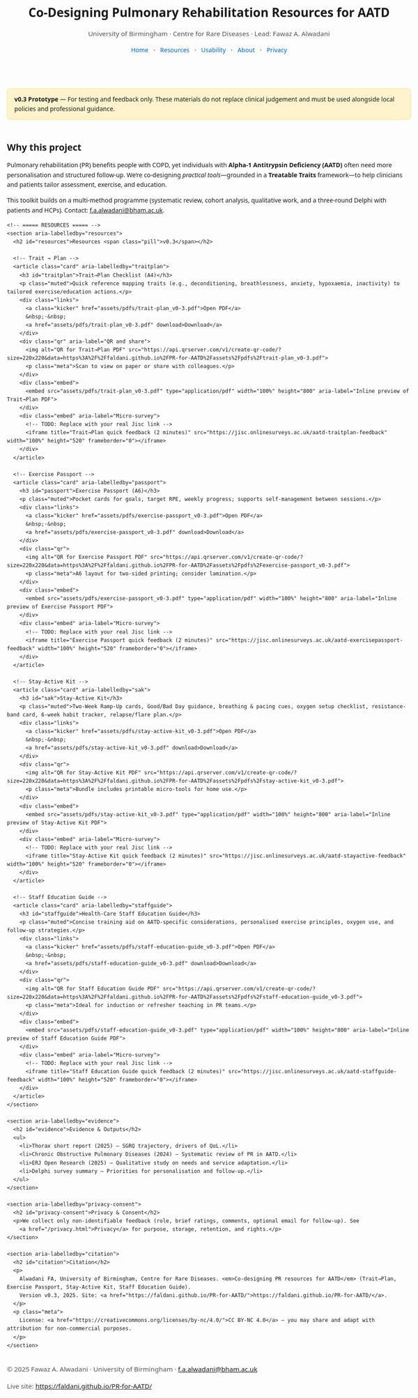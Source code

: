<!doctype html>
<html lang="en">
<head>
  <meta charset="utf-8">
  <title>Co-Designing Pulmonary Rehabilitation Resources for AATD</title>
  <meta name="viewport" content="width=device-width, initial-scale=1">

  <!-- Basic SEO (optional but helpful) -->
  <meta name="description" content="Trait→Plan Checklist, Exercise Passport, Stay-Active Kit, and Staff Education Guide co-designed for AATD pulmonary rehabilitation.">
  <link rel="canonical" href="https://faldani.github.io/PR-for-AATD/">

  <!-- Styles -->
  <style>
    :root { --accent:#0366d6; }
    body { max-width: 980px; margin: 0 auto; line-height: 1.6; font-family: system-ui, -apple-system, Segoe UI, Roboto, Helvetica, Arial, sans-serif; padding: 0 1rem 4rem; }
    .skip { position:absolute; left:-9999px; top:auto; width:1px; height:1px; overflow:hidden; }
    .skip:focus { position:static; width:auto; height:auto; padding:.5rem; background:#fffbcc; display:inline-block; }
    header { text-align:center; padding: 1.25rem 0 .25rem; }
    nav { text-align:center; margin:.25rem 0 1rem; }
    nav a { margin: 0 .5rem; text-decoration: none; color: var(--accent); }
    nav a:hover { text-decoration: underline; }
    .banner { background: #fff3cd; border: 1px solid #ffe08a; padding: .8rem 1rem; border-radius: 8px; margin: 1rem 0; }
    section { padding-top: .25rem; }
    h1, h2 { line-height:1.25; }
    .card { border:1px solid #e5e7eb; border-radius:12px; padding:1rem; }
    .meta { color:#555; font-size:.95rem; }
    .links { margin:.5rem 0 1rem; }
    .qr { display:flex; align-items:center; gap:1rem; flex-wrap:wrap; }
    .qr img { width:110px; height:110px; border:1px solid #eee; }
    .embed { margin-top:.75rem; border:1px solid #e5e7eb; border-radius:8px; overflow:hidden; }
    footer { margin-top:2rem; font-size:.95rem; color:#555; }
    .muted { color:#666; }
    .kicker { font-weight:600; color:#111; }
    .pill { display:inline-block; background:#eef6ff; color:#044; border:1px solid #cfe3ff; padding:.15rem .5rem; border-radius:999px; font-size:.85rem; margin-left:.25rem; }
    .sr-only { position:absolute; width:1px; height:1px; padding:0; margin:-1px; overflow:hidden; clip:rect(0,0,0,0); white-space:nowrap; border:0; }
  </style>
</head>
<body>
  <a class="skip" href="#main">Skip to content</a>

  <header role="banner" aria-label="Site header">
    <h1>Co-Designing Pulmonary Rehabilitation Resources for AATD</h1>
    <p class="meta">University of Birmingham · Centre for Rare Diseases · Lead: Fawaz A. Alwadani</p>
    <nav aria-label="Primary">
      <a href="/">Home</a> ·
      <a href="/resources.html">Resources</a> ·
      <a href="/usability.html">Usability</a> ·
      <a href="/about.html">About</a> ·
      <a href="/privacy.html">Privacy</a>
    </nav>
  </header>

  <div class="banner" role="note" aria-label="Prototype notice">
    <strong>v0.3 Prototype</strong> — For testing and feedback only. These materials do not replace clinical judgement and must be used alongside local policies and professional guidance.
  </div>

  <main id="main">
    <section aria-labelledby="intro">
      <h2 id="intro">Why this project</h2>
      <p>
        Pulmonary rehabilitation (PR) benefits people with COPD, yet individuals with <strong>Alpha-1 Antitrypsin Deficiency (AATD)</strong> often need more personalisation and structured follow-up.
        We’re co-designing <em>practical tools</em>—grounded in a <strong>Treatable Traits</strong> framework—to help clinicians and patients tailor assessment, exercise, and education.
      </p>
      <p>
        This toolkit builds on a multi-method programme (systematic review, cohort analysis, qualitative work, and a three-round Delphi with patients and HCPs).
        Contact: <a href="mailto:f.a.alwadani@bham.ac.uk">f.a.alwadani@bham.ac.uk</a>.
      </p>
    </section>

    <!-- ===== RESOURCES ===== -->
    <section aria-labelledby="resources">
      <h2 id="resources">Resources <span class="pill">v0.3</span></h2>

      <!-- Trait → Plan -->
      <article class="card" aria-labelledby="traitplan">
        <h3 id="traitplan">Trait→Plan Checklist (A4)</h3>
        <p class="muted">Quick reference mapping traits (e.g., deconditioning, breathlessness, anxiety, hypoxaemia, inactivity) to tailored exercise/education actions.</p>
        <div class="links">
          <a class="kicker" href="assets/pdfs/trait-plan_v0-3.pdf">Open PDF</a>
          &nbsp;·&nbsp;
          <a href="assets/pdfs/trait-plan_v0-3.pdf" download>Download</a>
        </div>
        <div class="qr" aria-label="QR and share">
          <img alt="QR for Trait→Plan PDF" src="https://api.qrserver.com/v1/create-qr-code/?size=220x220&data=https%3A%2F%2Ffaldani.github.io%2FPR-for-AATD%2Fassets%2Fpdfs%2Ftrait-plan_v0-3.pdf">
          <p class="meta">Scan to view on paper or share with colleagues.</p>
        </div>
        <div class="embed">
          <embed src="assets/pdfs/trait-plan_v0-3.pdf" type="application/pdf" width="100%" height="800" aria-label="Inline preview of Trait→Plan PDF">
        </div>
        <div class="embed" aria-label="Micro-survey">
          <!-- TODO: Replace with your real Jisc link -->
          <iframe title="Trait→Plan quick feedback (2 minutes)" src="https://jisc.onlinesurveys.ac.uk/aatd-traitplan-feedback" width="100%" height="520" frameborder="0"></iframe>
        </div>
      </article>

      <!-- Exercise Passport -->
      <article class="card" aria-labelledby="passport">
        <h3 id="passport">Exercise Passport (A6)</h3>
        <p class="muted">Pocket cards for goals, target RPE, weekly progress; supports self-management between sessions.</p>
        <div class="links">
          <a class="kicker" href="assets/pdfs/exercise-passport_v0-3.pdf">Open PDF</a>
          &nbsp;·&nbsp;
          <a href="assets/pdfs/exercise-passport_v0-3.pdf" download>Download</a>
        </div>
        <div class="qr">
          <img alt="QR for Exercise Passport PDF" src="https://api.qrserver.com/v1/create-qr-code/?size=220x220&data=https%3A%2F%2Ffaldani.github.io%2FPR-for-AATD%2Fassets%2Fpdfs%2Fexercise-passport_v0-3.pdf">
          <p class="meta">A6 layout for two-sided printing; consider lamination.</p>
        </div>
        <div class="embed">
          <embed src="assets/pdfs/exercise-passport_v0-3.pdf" type="application/pdf" width="100%" height="800" aria-label="Inline preview of Exercise Passport PDF">
        </div>
        <div class="embed" aria-label="Micro-survey">
          <!-- TODO: Replace with your real Jisc link -->
          <iframe title="Exercise Passport quick feedback (2 minutes)" src="https://jisc.onlinesurveys.ac.uk/aatd-exercisepassport-feedback" width="100%" height="520" frameborder="0"></iframe>
        </div>
      </article>

      <!-- Stay-Active Kit -->
      <article class="card" aria-labelledby="sak">
        <h3 id="sak">Stay-Active Kit</h3>
        <p class="muted">Two-Week Ramp-Up cards, Good/Bad Day guidance, breathing & pacing cues, oxygen setup checklist, resistance-band card, 6-week habit tracker, relapse/flare plan.</p>
        <div class="links">
          <a class="kicker" href="assets/pdfs/stay-active-kit_v0-3.pdf">Open PDF</a>
          &nbsp;·&nbsp;
          <a href="assets/pdfs/stay-active-kit_v0-3.pdf" download>Download</a>
        </div>
        <div class="qr">
          <img alt="QR for Stay-Active Kit PDF" src="https://api.qrserver.com/v1/create-qr-code/?size=220x220&data=https%3A%2F%2Ffaldani.github.io%2FPR-for-AATD%2Fassets%2Fpdfs%2Fstay-active-kit_v0-3.pdf">
          <p class="meta">Bundle includes printable micro-tools for home use.</p>
        </div>
        <div class="embed">
          <embed src="assets/pdfs/stay-active-kit_v0-3.pdf" type="application/pdf" width="100%" height="800" aria-label="Inline preview of Stay-Active Kit PDF">
        </div>
        <div class="embed" aria-label="Micro-survey">
          <!-- TODO: Replace with your real Jisc link -->
          <iframe title="Stay-Active Kit quick feedback (2 minutes)" src="https://jisc.onlinesurveys.ac.uk/aatd-stayactive-feedback" width="100%" height="520" frameborder="0"></iframe>
        </div>
      </article>

      <!-- Staff Education Guide -->
      <article class="card" aria-labelledby="staffguide">
        <h3 id="staffguide">Health-Care Staff Education Guide</h3>
        <p class="muted">Concise training aid on AATD-specific considerations, personalised exercise principles, oxygen use, and follow-up strategies.</p>
        <div class="links">
          <a class="kicker" href="assets/pdfs/staff-education-guide_v0-3.pdf">Open PDF</a>
          &nbsp;·&nbsp;
          <a href="assets/pdfs/staff-education-guide_v0-3.pdf" download>Download</a>
        </div>
        <div class="qr">
          <img alt="QR for Staff Education Guide PDF" src="https://api.qrserver.com/v1/create-qr-code/?size=220x220&data=https%3A%2F%2Ffaldani.github.io%2FPR-for-AATD%2Fassets%2Fpdfs%2Fstaff-education-guide_v0-3.pdf">
          <p class="meta">Ideal for induction or refresher teaching in PR teams.</p>
        </div>
        <div class="embed">
          <embed src="assets/pdfs/staff-education-guide_v0-3.pdf" type="application/pdf" width="100%" height="800" aria-label="Inline preview of Staff Education Guide PDF">
        </div>
        <div class="embed" aria-label="Micro-survey">
          <!-- TODO: Replace with your real Jisc link -->
          <iframe title="Staff Education Guide quick feedback (2 minutes)" src="https://jisc.onlinesurveys.ac.uk/aatd-staffguide-feedback" width="100%" height="520" frameborder="0"></iframe>
        </div>
      </article>
    </section>

    <section aria-labelledby="evidence">
      <h2 id="evidence">Evidence & Outputs</h2>
      <ul>
        <li>Thorax short report (2025) — SGRQ trajectory, drivers of QoL.</li>
        <li>Chronic Obstructive Pulmonary Diseases (2024) — Systematic review of PR in AATD.</li>
        <li>ERJ Open Research (2025) — Qualitative study on needs and service adaptation.</li>
        <li>Delphi survey summary — Priorities for personalisation and follow-up.</li>
      </ul>
    </section>

    <section aria-labelledby="privacy-consent">
      <h2 id="privacy-consent">Privacy & Consent</h2>
      <p>We collect only non-identifiable feedback (role, brief ratings, comments, optional email for follow-up). See
        <a href="/privacy.html">Privacy</a> for purpose, storage, retention, and rights.</p>
    </section>

    <section aria-labelledby="citation">
      <h2 id="citation">Citation</h2>
      <p>
        Alwadani FA, University of Birmingham, Centre for Rare Diseases. <em>Co-designing PR resources for AATD</em> (Trait→Plan, Exercise Passport, Stay-Active Kit, Staff Education Guide).
        Version v0.3, 2025. Site: <a href="https://faldani.github.io/PR-for-AATD/">https://faldani.github.io/PR-for-AATD/</a>.
      </p>
      <p class="meta">
        License: <a href="https://creativecommons.org/licenses/by-nc/4.0/">CC BY-NC 4.0</a> — you may share and adapt with attribution for non-commercial purposes.
      </p>
    </section>
  </main>

  <footer role="contentinfo">
    <p>© 2025 Fawaz A. Alwadani · University of Birmingham · <a href="mailto:f.a.alwadani@bham.ac.uk">f.a.alwadani@bham.ac.uk</a></p>
    <p>Live site: <a href="https://faldani.github.io/PR-for-AATD/">https://faldani.github.io/PR-for-AATD/</a></p>
  </footer>
</body>
</html>
